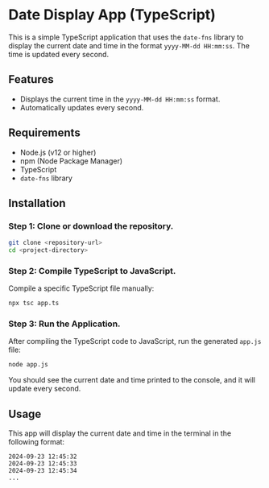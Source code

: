 # Date Display App (TypeScript)

This is a simple TypeScript application that uses the `date-fns` library to display the current date and time in the format `yyyy-MM-dd HH:mm:ss`. The time is updated every second.

## Features

- Displays the current time in the `yyyy-MM-dd HH:mm:ss` format.
- Automatically updates every second.

## Requirements

- Node.js (v12 or higher)
- npm (Node Package Manager)
- TypeScript
- `date-fns` library

## Installation

### Step 1: Clone or download the repository.

```bash
git clone <repository-url>
cd <project-directory>
```

### Step 2: Compile TypeScript to JavaScript.

Compile a specific TypeScript file manually:

```bash
npx tsc app.ts
```

### Step 3: Run the Application.

After compiling the TypeScript code to JavaScript, run the generated `app.js` file:

```bash
node app.js
```

You should see the current date and time printed to the console, and it will update every second.

## Usage

This app will display the current date and time in the terminal in the following format:

```
2024-09-23 12:45:32
2024-09-23 12:45:33
2024-09-23 12:45:34
...
```
